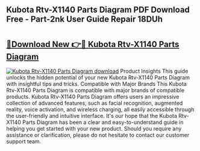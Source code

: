 ## Kubota Rtv-X1140 Parts Diagram PDF Download Free - Part-2nk User Guide Repair 18DUh

# <h2><a href="http://dfhdlw.blite.top/?on=Kubota+Rtv-X1140+Parts+Diagram">🔗Download New 👉🔴 Kubota Rtv-X1140 Parts Diagram</a></h2>

[![Kubota Rtv-X1140 Parts Diagram download](https://i.imgur.com/lujVjoI.png)](http://dfhdlw.blite.top/?on=Kubota+Rtv-X1140+Parts+Diagram)
Product Insights This guide unlocks the hidden potential of your new Kubota Rtv-X1140 Parts Diagram with insightful tips and tricks. Compatible with Major Brands This Kubota Rtv-X1140 Parts Diagram is compatible with major brands of compatible products. Kubota Rtv-X1140 Parts Diagram offers users an impressive collection of advanced features, such as facial recognition, augmented reality, voice activation, and wireless charging, all easily accessible through the user-friendly and intuitive interface. It's our hope that the Kubota Rtv-X1140 Parts Diagram has been a clear and easy-to-understand guide in helping you get started with your new product. Should you require any assistance or clarification, please do not hesitate to contact our customer support team.
